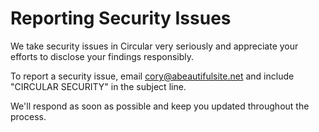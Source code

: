 # Reporting Security Issues

We take security issues in Circular very seriously and appreciate your efforts to disclose your findings responsibly.

To report a security issue, email [cory@abeautifulsite.net](mailto:cory@abeautifulsite.net) and include "CIRCULAR SECURITY" in the subject line.

We'll respond as soon as possible and keep you updated throughout the process.
